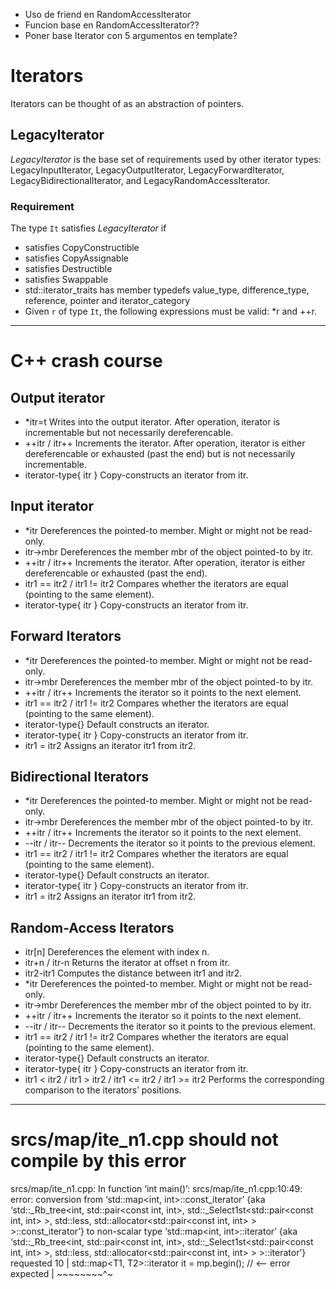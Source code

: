 - Uso de friend en RandomAccessIterator
- Funcion base en RandomAccessIterator??
- Poner base Iterator con 5 argumentos en template?

# Iterators
Iterators can be thought of as an abstraction of pointers.

## LegacyIterator
_LegacyIterator_ is the base set of requirements used by other iterator types: LegacyInputIterator, LegacyOutputIterator, LegacyForwardIterator, LegacyBidirectionalIterator, and LegacyRandomAccessIterator.

### Requirement
The type `It` satisfies _LegacyIterator_ if
- satisfies CopyConstructible
- satisfies CopyAssignable
- satisfies Destructible
- satisfies Swappable
- std::iterator_traits<It> has member typedefs value_type, difference_type, reference, pointer and iterator_category
- Given `r` of type `It`, the following expressions must be valid: *r and ++r.


--------
# C++ crash course
## Output iterator
- *itr=t	Writes into the output iterator. After operation, iterator is incrementable but not necessarily dereferencable.
- ++itr / itr++	Increments the iterator. After operation, iterator is either dereferencable or exhausted (past the end) but is not necessarily incrementable.
- iterator-type{ itr }	Copy-constructs an iterator from itr.

## Input iterator
- *itr	Dereferences the pointed-to member. Might or might not be read-only.
- itr->mbr	Dereferences the member mbr of the object pointed-to by itr.
- ++itr / itr++	Increments the iterator. After operation, iterator is either dereferencable or exhausted (past the end).
- itr1 == itr2 / itr1 != itr2	Compares whether the iterators are equal (pointing to the same element).
- iterator-type{ itr }	Copy-constructs an iterator from itr.

## Forward Iterators
- *itr	Dereferences the pointed-to member. Might or might not be read-only.
- itr->mbr	Dereferences the member mbr of the object pointed-to by itr.
- ++itr / itr++	Increments the iterator so it points to the next element.
- itr1 == itr2 / itr1 != itr2	Compares whether the iterators are equal (pointing to the same element).
- iterator-type{}	Default constructs an iterator.
- iterator-type{ itr }	Copy-constructs an iterator from itr.
- itr1 = itr2	Assigns an iterator itr1 from itr2.

## Bidirectional Iterators
- *itr	Dereferences the pointed-to member. Might or might not be read-only.
- itr->mbr	Dereferences the member mbr of the object pointed-to by itr.
- ++itr / itr++	Increments the iterator so it points to the next element.
- --itr / itr--	Decrements the iterator so it points to the previous element.
- itr1 == itr2 / itr1 != itr2	Compares whether the iterators are equal (pointing to the same element).
- iterator-type{}	Default constructs an iterator.
- iterator-type{ itr }	Copy-constructs an iterator from itr.
- itr1 = itr2	Assigns an iterator itr1 from itr2.

## Random-Access Iterators
- itr[n]	Dereferences the element with index n.
- itr+n / itr-n	Returns the iterator at offset n from itr.
- itr2-itr1	Computes the distance between itr1 and itr2.
- *itr	Dereferences the pointed-to member. Might or might not be read-only.
- itr->mbr	Dereferences the member mbr of the object pointed to by itr.
- ++itr / itr++	Increments the iterator so it points to the next element.
- --itr / itr--	Decrements the iterator so it points to the previous element.
- itr1 == itr2 / itr1 != itr2	Compares whether the iterators are equal (pointing to the same element).
- iterator-type{}	Default constructs an iterator.
- iterator-type{ itr }	Copy-constructs an iterator from itr.
- itr1 < itr2 / itr1 > itr2 / itr1 <= itr2 / itr1 >= itr2	Performs the corresponding comparison to the iterators’ positions.

------
# srcs/map/ite_n1.cpp should not compile by this error
srcs/map/ite_n1.cpp: In function ‘int main()’:
srcs/map/ite_n1.cpp:10:49: error: conversion from
‘std::map<int, int>::const_iterator’
{aka ‘std::_Rb_tree<int, std::pair<const int, int>, std::_Select1st<std::pair<const int, int> >, std::less<int>, std::allocator<std::pair<const int, int> > >::const_iterator’} to non-scalar type ‘std::map<int, int>::iterator’
{aka ‘std::_Rb_tree<int, std::pair<const int, int>, std::_Select1st<std::pair<const int, int> >, std::less<int>, std::allocator<std::pair<const int, int> > >::iterator’} requested
   10 |         std::map<T1, T2>::iterator it = mp.begin(); // <-- error expected
      |                                         ~~~~~~~~^~